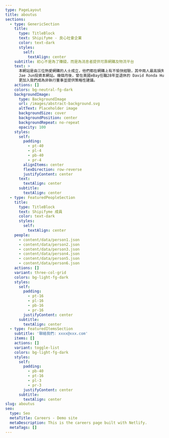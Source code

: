 ```yaml
---
type: PageLayout
title: aboutus
sections:
  - type: GenericSection
    title:
      type: TitleBlock
      text: Shipifyme - 良心社會企業
      color: text-dark
      styles:
        self:
          textAlign: center
    subtitle: 初心不是為了賺錢，而是為消息者提供可靠網購及物流平台
    text: >
      本網站是由三位熱愛網購的人士成立，他們都在網購上有不愉快經驗，其中兩人最高損失有6位數字。在一次閒談中，三人一拍即合並一起建立一個網上平台協助網友海外購物。之後在天使基金引荐下得到韓國樂天集團前電子商貿總經理Kim
      Jae Jun投資本網站。幾個月後，曾在美國eBay任職28年並退休的 David Ronda Hunter
      更加入我們成為非執行董事並提供策略性建議。
    actions: []
    colors: bg-neutral-fg-dark
    backgroundImage:
      type: BackgroundImage
      url: /images/abstract-background.svg
      altText: Placeholder image
      backgroundSize: cover
      backgroundPosition: center
      backgroundRepeat: no-repeat
      opacity: 100
    styles:
      self:
        padding:
          - pt-40
          - pl-4
          - pb-40
          - pr-4
        alignItems: center
        flexDirection: row-reverse
        justifyContent: center
      text:
        textAlign: center
      subtitle:
        textAlign: center
  - type: FeaturedPeopleSection
    title:
      type: TitleBlock
      text: Shipifyme 成員
      color: text-dark
      styles:
        self:
          textAlign: center
    people:
      - content/data/person1.json
      - content/data/person2.json
      - content/data/person3.json
      - content/data/person4.json
      - content/data/person5.json
      - content/data/person6.json
    actions: []
    variant: three-col-grid
    colors: bg-light-fg-dark
    styles:
      self:
        padding:
          - pt-16
          - pl-16
          - pb-16
          - pr-16
        justifyContent: center
      subtitle:
        textAlign: center
  - type: FeaturedItemsSection
    subtitle: '聯絡我們: xxxx@xxx.com'
    items: []
    actions: []
    variant: toggle-list
    colors: bg-light-fg-dark
    styles:
      self:
        padding:
          - pb-40
          - pt-16
          - pl-3
          - pr-3
        justifyContent: center
      subtitle:
        textAlign: center
slug: aboutus
seo:
  type: Seo
  metaTitle: Careers - Demo site
  metaDescription: This is the careers page built with Netlify.
  metaTags: []
---
```

